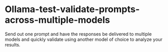 # Ollama-test-validate-prompts-across-multiple-models
 Send out one prompt and have the responses be delivered to multiple models and quickly validate using another model of choice to analyze your results.
